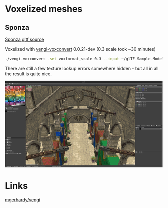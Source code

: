 # Voxelized meshes

## Sponza

[Sponza gltf source](https://github.com/KhronosGroup/glTF-Sample-Models/tree/master/2.0/Sponza)

Voxelized with [vengi-voxconvert](https://github.com/mgerhardy/vengi) 0.0.21-dev (0.3 scale took ~30 minutes)

```sh
./vengi-voxconvert -set voxformat_scale 0.3 --input ~/glTF-Sample-Models/2.0/Sponza/glTF/Sponza.gltf --output ~/sponza.qb
```

There are still a few texture lookup errors somewhere hidden - but all in all the result is quite nice.

![image](sponza-scale-0.3.png)

# Links

[mgerhardy/vengi](https://github.com/mgerhardy/vengi)

